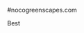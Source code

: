 #nocogreenscapes.com
<!DOCTYPE html>
<html>
  <head>
    <meta charset="utf-8">
    <title>Test</title>
  </head>
  <body>
    <p>Best</p>
  </body>
</html>
